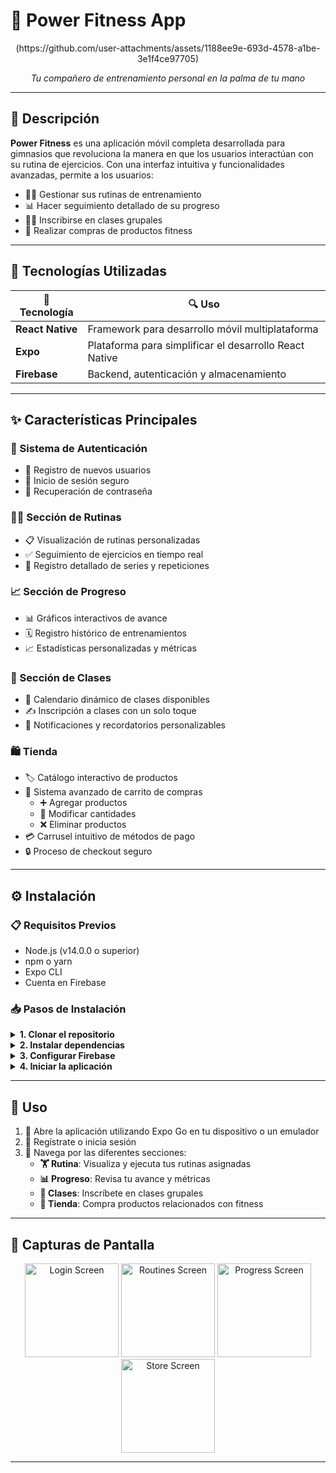 # 💪 Power Fitness App

<div align="center">
(https://github.com/user-attachments/assets/1188ee9e-693d-4578-a1be-3e1f4ce97705)

  <br>
  <p><i>Tu compañero de entrenamiento personal en la palma de tu mano</i></p>
</div>

---

## 📱 Descripción

**Power Fitness** es una aplicación móvil completa desarrollada para gimnasios que revoluciona la manera en que los usuarios interactúan con su rutina de ejercicios. Con una interfaz intuitiva y funcionalidades avanzadas, permite a los usuarios:

- 🏋️‍♂️ Gestionar sus rutinas de entrenamiento
- 📊 Hacer seguimiento detallado de su progreso
- 🧘‍♀️ Inscribirse en clases grupales
- 🛒 Realizar compras de productos fitness

---

## 🚀 Tecnologías Utilizadas

<div align="center">

| 🔧 Tecnología | 🔍 Uso |
|------------|-----|
| **React Native** | Framework para desarrollo móvil multiplataforma |
| **Expo** | Plataforma para simplificar el desarrollo React Native |
| **Firebase** | Backend, autenticación y almacenamiento |

</div>

---

## ✨ Características Principales

### 🔐 Sistema de Autenticación
- 📝 Registro de nuevos usuarios
- 🔑 Inicio de sesión seguro
- 🔄 Recuperación de contraseña

### 🏋️‍♀️ Sección de Rutinas
- 📋 Visualización de rutinas personalizadas
- ✅ Seguimiento de ejercicios en tiempo real
- 📝 Registro detallado de series y repeticiones

### 📈 Sección de Progreso
- 📊 Gráficos interactivos de avance
- 🗓️ Registro histórico de entrenamientos
- 📈 Estadísticas personalizadas y métricas

### 🧘 Sección de Clases
- 📅 Calendario dinámico de clases disponibles
- ✍️ Inscripción a clases con un solo toque
- 🔔 Notificaciones y recordatorios personalizables

### 🛍️ Tienda
- 🏷️ Catálogo interactivo de productos
- 🛒 Sistema avanzado de carrito de compras
  - ➕ Agregar productos
  - 🔄 Modificar cantidades
  - ❌ Eliminar productos
- 💳 Carrusel intuitivo de métodos de pago
- 🔒 Proceso de checkout seguro

---

## ⚙️ Instalación

### 📋 Requisitos Previos
- Node.js (v14.0.0 o superior)
- npm o yarn
- Expo CLI
- Cuenta en Firebase

### 📥 Pasos de Instalación

<details>
<summary><b>1. Clonar el repositorio</b></summary>

```bash
git clone https://github.com/tu-usuario/power-fitness.git
cd power-fitness
```
</details>

<details>
<summary><b>2. Instalar dependencias</b></summary>

```bash
npm install
# o
yarn install
```
</details>

<details>
<summary><b>3. Configurar Firebase</b></summary>

- Crea un proyecto en Firebase Console
- Agrega una aplicación web al proyecto
- Copia las credenciales de configuración
- Crea un archivo `.env` en la raíz del proyecto con tus credenciales:

```
API_KEY=tu-api-key
AUTH_DOMAIN=tu-auth-domain
DATABASE_URL=tu-database-url
PROJECT_ID=tu-project-id
STORAGE_BUCKET=tu-storage-bucket
MESSAGING_SENDER_ID=tu-messaging-sender-id
APP_ID=tu-app-id
```
</details>

<details>
<summary><b>4. Iniciar la aplicación</b></summary>

```bash
expo start
# o
npm start
```
</details>

---

## 📱 Uso

1. 📲 Abre la aplicación utilizando Expo Go en tu dispositivo o un emulador
2. 🔐 Regístrate o inicia sesión
3. 🧭 Navega por las diferentes secciones:
   - **🏋️ Rutina**: Visualiza y ejecuta tus rutinas asignadas
   - **📊 Progreso**: Revisa tu avance y métricas
   - **🧘 Clases**: Inscríbete en clases grupales
   - **🛒 Tienda**: Compra productos relacionados con fitness

---

## 📸 Capturas de Pantalla

<div align="center">
  <img src="https://via.placeholder.com/150?text=Login" alt="Login Screen" width="150"/>
  <img src="https://via.placeholder.com/150?text=Rutinas" alt="Routines Screen" width="150"/>
  <img src="https://via.placeholder.com/150?text=Progreso" alt="Progress Screen" width="150"/>
  <img src="https://via.placeholder.com/150?text=Tienda" alt="Store Screen" width="150"/>
</div>

---


